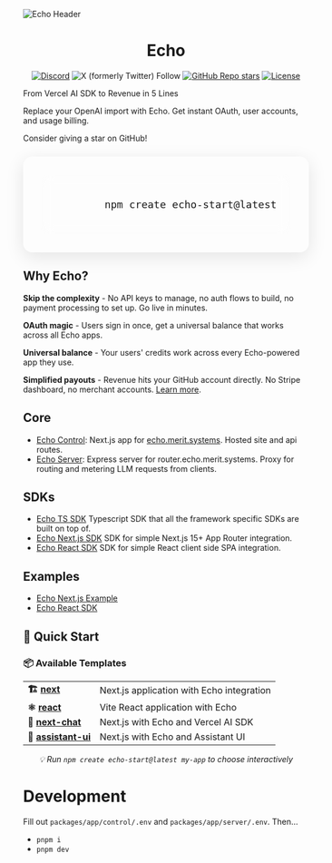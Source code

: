 ![Echo Header](./imgs/header_gif.gif)

<div align="center">
  
# Echo

</div>

  <div align="center">
    
  [![Discord](https://img.shields.io/discord/1382120201713352836?style=flat&logo=discord&logoColor=white&label=Discord)](https://discord.gg/JuKt7tPnNc) 
  ![X (formerly Twitter) Follow](https://img.shields.io/twitter/follow/merit_systems) 
  [![GitHub Repo stars](https://img.shields.io/github/stars/Merit-Systems/echo?style=social)](https://github.com/Merit-Systems/echo) 
  [![License](https://img.shields.io/badge/License-Apache%202.0-blue.svg)](https://opensource.org/licenses/Apache-2.0)

  </div>

From Vercel AI SDK to Revenue in 5 Lines

Replace your OpenAI import with Echo. Get instant OAuth, user accounts, and usage billing.

Consider giving a star on GitHub!

<div align="center">
  <div style="border-radius: 16px; padding: 32px; margin: 24px 0; box-shadow: 0 8px 32px rgba(0,0,0,0.1);">
    <div style="background: rgba(255,255,255,0.1); border-radius: 12px; padding: 20px; backdrop-filter: blur(10px); border: 1px solid rgba(255,255,255,0.2);">
      <code style="font-size: 18px; font-weight: 500;">
        npm create echo-start@latest
      </code>
    </div>
  </div>
</div>

## Why Echo?

**Skip the complexity** - No API keys to manage, no auth flows to build, no payment processing to set up. Go live in minutes.

**OAuth magic** - Users sign in once, get a universal balance that works across all Echo apps.

**Universal balance** - Your users' credits work across every Echo-powered app they use.

**Simplified payouts** - Revenue hits your GitHub account directly. No Stripe dashboard, no merchant accounts. [Learn more](https://www.merit.systems/docs).

## Core

- [Echo Control](./packages/app/control): Next.js app for [echo.merit.systems](https://echo.merit.systems). Hosted site and api routes.
- [Echo Server](./packages/app/server): Express server for router.echo.merit.systems. Proxy for routing and metering LLM requests from clients.

## SDKs

- [Echo TS SDK](./packages/sdk/ts) Typescript SDK that all the framework specific SDKs are built on top of.
- [Echo Next.js SDK](./packages/sdk/next) SDK for simple Next.js 15+ App Router integration.
- [Echo React SDK](./packages/sdk/react) SDK for simple React client side SPA integration.

## Examples

- [Echo Next.js Example](./packages/sdk/examples/next)
- [Echo React SDK](./packages/sdk/examples/vite)

## 🚀 Quick Start



### 📦 Available Templates

<table>
  <tr>
    <td><strong>🏗️ <a href="./templates/next">next</a></strong></td>
    <td>Next.js application with Echo integration</td>
  </tr>
  <tr>
    <td><strong>⚛️ <a href="./templates/react">react</a></strong></td>
    <td>Vite React application with Echo</td>
  </tr>
  <tr>
    <td><strong>💬 <a href="./templates/next-chat">next-chat</a></strong></td>
    <td>Next.js with Echo and Vercel AI SDK</td>
  </tr>
  <tr>
    <td><strong>🤖 <a href="./templates/assistant-ui">assistant-ui</a></strong></td>
    <td>Next.js with Echo and Assistant UI</td>
  </tr>
</table>

<div align="center">
  <em>💡 Run <code>npm create echo-start@latest my-app</code> to choose interactively</em>
</div>

# Development

Fill out `packages/app/control/.env` and `packages/app/server/.env`. Then...

- `pnpm i`
- `pnpm dev`
